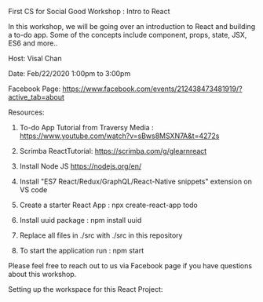 First CS for Social Good Workshop : Intro to React

In this workshop, we will be going over an introduction to React and building a to-do app. Some of the concepts include component, props, state, JSX, ES6 and more..

Host: Visal Chan 

Date: Feb/22/2020 1:00pm to 3:00pm

Facebook Page: https://www.facebook.com/events/212438473481919/?active_tab=about

Resources: 

1. To-do App Tutorial from Traversy Media : https://www.youtube.com/watch?v=sBws8MSXN7A&t=4272s
2. Scrimba ReactTutorial: https://scrimba.com/g/glearnreact

1. Install Node JS https://nodejs.org/en/
2. Install "ES7 React/Redux/GraphQL/React-Native snippets" extension on VS code
3. Create a starter React App : npx create-react-app todo
4. Install uuid package : npm install uuid 
5. Replace all files in ./src with ./src in this repository
6. To start the application run : npm start 

Please feel free to reach out to us via Facebook page if you have questions about this workshop.

Setting up the workspace for this React Project: 
